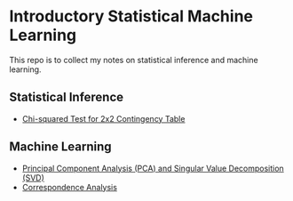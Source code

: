 # Introductory Statistical Machine Learning 

This repo is to collect my notes on statistical inference and machine learning.

## Statistical Inference

- [Chi-squared Test for 2x2 Contingency Table](./notebook/chi-squared_test.ipynb) 

## Machine Learning

- [Principal Component Analysis (PCA) and Singular Value Decomposition (SVD)](./notebook/pca_svd.ipynb)
- [Correspondence Analysis](./notebook/corranal.ipynb)
